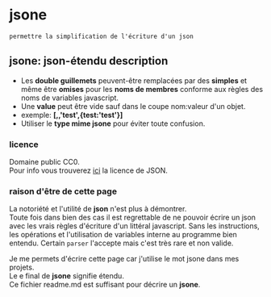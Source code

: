 # jsone  

    permettre la simplification de l'écriture d'un json      
    
## jsone: json-étendu description
* Les **double guillemets** peuvent-être remplacées par des **simples** et même être **omises** pour les **noms de membres** conforme aux règles des noms de variables javascript.
* Une **value** peut être vide sauf dans le coupe nom:valeur d'un objet.
* exemple: **[,,'test',{test:'test'}]**
* Utiliser le **type mime jsone** pour éviter toute confusion.

### licence
Domaine public CC0.  
Pour info vous trouverez [ici](JSON%20License.md) la licence de JSON.    
### raison d'être de cette page  
La notoriété et l'utilité de **json** n'est plus à démontrer.  
Toute fois dans bien des cas il est regrettable de ne pouvoir écrire un json avec les vrais règles d'écriture d'un littéral javascript. Sans les instructions, les opérations  et l'utilisation de variables interne au programme bien entendu. Certain `parser` l'accepte mais c'est très rare et non valide.  

Je me permets d'écrire cette page car j'utilise le mot jsone dans mes projets.   
Le e final de **jsone** signifie étendu.  
Ce fichier readme.md est suffisant pour décrire un **jsone**.    
